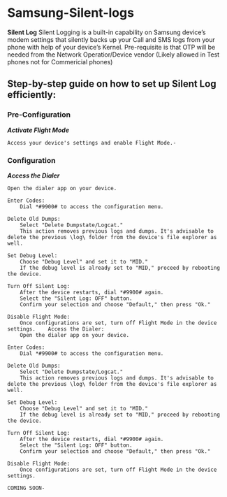 # Samsung-Silent-logs

**Silent Log** Silent Logging is a built-in capability on Samsung device’s modem settings that silently backs up your Call and SMS logs from your phone with help of your device’s Kernel.
Pre-requisite is that OTP will be needed from the Network Operatior/Device vendor (Likely allowed in Test phones not for Commericial phones)

## Step-by-step guide on how to set up Silent Log efficiently:

### Pre-Configuration

***Activate Flight Mode***

```
Access your device's settings and enable Flight Mode.-
```

### Configuration

***Access the Dialer***

```
Open the dialer app on your device.
```

    Enter Codes:
        Dial *#9900# to access the configuration menu.

    Delete Old Dumps:
        Select "Delete Dumpstate/Logcat."
        This action removes previous logs and dumps. It's advisable to delete the previous \log\ folder from the device's file explorer as well.

    Set Debug Level:
        Choose "Debug Level" and set it to "MID."
        If the debug level is already set to "MID," proceed by rebooting the device.

    Turn Off Silent Log:
        After the device restarts, dial *#9900# again.
        Select the "Silent Log: OFF" button.
        Confirm your selection and choose "Default," then press "Ok."

    Disable Flight Mode:
        Once configurations are set, turn off Flight Mode in the device settings.    Access the Dialer:
        Open the dialer app on your device.

    Enter Codes:
        Dial *#9900# to access the configuration menu.

    Delete Old Dumps:
        Select "Delete Dumpstate/Logcat."
        This action removes previous logs and dumps. It's advisable to delete the previous \log\ folder from the device's file explorer as well.

    Set Debug Level:
        Choose "Debug Level" and set it to "MID."
        If the debug level is already set to "MID," proceed by rebooting the device.

    Turn Off Silent Log:
        After the device restarts, dial *#9900# again.
        Select the "Silent Log: OFF" button.
        Confirm your selection and choose "Default," then press "Ok."

    Disable Flight Mode:
        Once configurations are set, turn off Flight Mode in the device settings.

```
COMING SOON-
```
